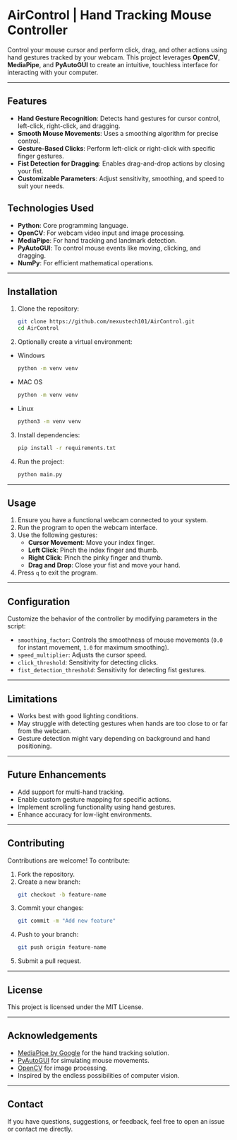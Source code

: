 # AirControl | Hand Tracking Mouse Controller

Control your mouse cursor and perform click, drag, and other actions using hand gestures tracked by your webcam. This project leverages **OpenCV**, **MediaPipe**, and **PyAutoGUI** to create an intuitive, touchless interface for interacting with your computer.

---

## Features
- **Hand Gesture Recognition**: Detects hand gestures for cursor control, left-click, right-click, and dragging.
- **Smooth Mouse Movements**: Uses a smoothing algorithm for precise control.
- **Gesture-Based Clicks**: Perform left-click or right-click with specific finger gestures.
- **Fist Detection for Dragging**: Enables drag-and-drop actions by closing your fist.
- **Customizable Parameters**: Adjust sensitivity, smoothing, and speed to suit your needs.

<!-- ---

## Demo
![Hand Tracking Demo](demo.gif)
- Coming soon...

--- -->

## Technologies Used
- **Python**: Core programming language.
- **OpenCV**: For webcam video input and image processing.
- **MediaPipe**: For hand tracking and landmark detection.
- **PyAutoGUI**: To control mouse events like moving, clicking, and dragging.
- **NumPy**: For efficient mathematical operations.

---

## Installation

1. Clone the repository:
    ```bash
    git clone https://github.com/nexustech101/AirControl.git
    cd AirControl
    ```

2. Optionally create a virtual environment:
- Windows
    ```bash
    python -m venv venv
    ```
- MAC OS
    ```bash
    python -m venv venv
    ```
- Linux
    ```bash
    python3 -m venv venv
    ```

3. Install dependencies:
    ```bash
    pip install -r requirements.txt
    ```

4. Run the project:
    ```bash
    python main.py
    ```

---

## Usage

1. Ensure you have a functional webcam connected to your system.
2. Run the program to open the webcam interface.
3. Use the following gestures:
    - **Cursor Movement**: Move your index finger.
    - **Left Click**: Pinch the index finger and thumb.
    - **Right Click**: Pinch the pinky finger and thumb.
    - **Drag and Drop**: Close your fist and move your hand.
4. Press `q` to exit the program.

---

## Configuration

Customize the behavior of the controller by modifying parameters in the script:
- `smoothing_factor`: Controls the smoothness of mouse movements (`0.0` for instant movement, `1.0` for maximum smoothing).
- `speed_multiplier`: Adjusts the cursor speed.
- `click_threshold`: Sensitivity for detecting clicks.
- `fist_detection_threshold`: Sensitivity for detecting fist gestures.

---

## Limitations

- Works best with good lighting conditions.
- May struggle with detecting gestures when hands are too close to or far from the webcam.
- Gesture detection might vary depending on background and hand positioning.

---

## Future Enhancements

- Add support for multi-hand tracking.
- Enable custom gesture mapping for specific actions.
- Implement scrolling functionality using hand gestures.
- Enhance accuracy for low-light environments.

---

## Contributing

Contributions are welcome! To contribute:
1. Fork the repository.
2. Create a new branch:
    ```bash
    git checkout -b feature-name
    ```
3. Commit your changes:
    ```bash
    git commit -m "Add new feature"
    ```
4. Push to your branch:
    ```bash
    git push origin feature-name
    ```
5. Submit a pull request.

---

## License

This project is licensed under the MIT License.

---

## Acknowledgements

- [MediaPipe by Google](https://mediapipe.dev/) for the hand tracking solution.
- [PyAutoGUI](https://pyautogui.readthedocs.io/) for simulating mouse movements.
- [OpenCV](https://opencv.org/) for image processing.
- Inspired by the endless possibilities of computer vision.

---

## Contact

If you have questions, suggestions, or feedback, feel free to open an issue or contact me directly.
